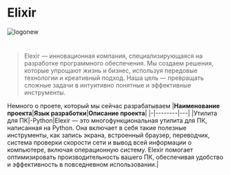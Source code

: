 # Elixir
![logonew](https://github.com/user-attachments/assets/910311a4-a42a-442c-987f-b9648f92e300, "Логотип компании Elexir")
#
> Elexir — инновационная компания, специализирующаяся на разработке программного обеспечения. Мы создаем решения, которые упрощают жизнь и бизнес, используя передовые технологии и креативный подход. Наша цель — превращать сложные задачи в интуитивно понятные и эффективные инструменты.


Немного о проете, который мы сейчас разрабатываем
|**Наименование проекта**|**Язык разработки**|**Описание проекта**|
|-|--------|---|
|Утилита для ПК|-Python|Elexir — это многофункциональная утилита для ПК, написанная на Python. Она включает в себя такие полезные инструменты, как запись экрана, встроенный браузер, переводчик, система проверки скорости сети и вывод всей информации о компьютере, включая операционную систему. Elexir помогает оптимизировать производительность вашего ПК, обеспечивая удобство и эффективность в повседневном использовании.|
